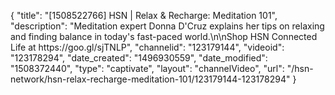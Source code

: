 {
    "title": "[1508522766] HSN | Relax & Recharge: Meditation 101",
    "description": "Meditation expert Donna D'Cruz explains her tips on relaxing and finding balance in today's fast-paced world.\n\nShop HSN Connected Life at https:\/\/goo.gl\/sjTNLP",
    "channelid": "123179144",
    "videoid": "123178294",
    "date_created": "1496930559",
    "date_modified": "1508372440",
    "type": "captivate",
    "layout": "channelVideo",
    "url": "\/hsn-network\/hsn-relax-recharge-meditation-101\/123179144-123178294"
}